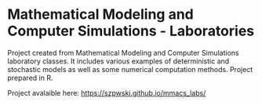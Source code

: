 # Mathematical Modeling and Computer Simulations - Laboratories

Project created from Mathematical Modeling and Computer Simulations laboratory classes. It includes various examples of deterministic and stochastic models as well as some numerical computation methods. Project prepared in R.

Project avalaible here: https://szpwski.github.io/mmacs_labs/

